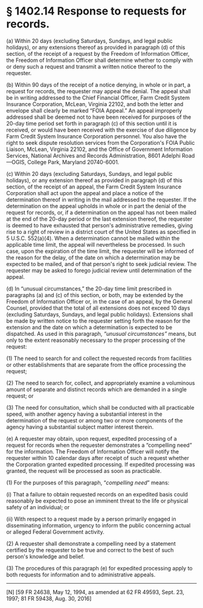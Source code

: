 # § 1402.14   Response to requests for records.

(a) Within 20 days (excluding Saturdays, Sundays, and legal public holidays), or any extensions thereof as provided in paragraph (d) of this section, of the receipt of a request by the Freedom of Information Officer, the Freedom of Information Officer shall determine whether to comply with or deny such a request and transmit a written notice thereof to the requester. 


(b) Within 90 days of the receipt of a notice denying, in whole or in part, a request for records, the requester may appeal the denial. The appeal shall be in writing addressed to the Chief Financial Officer, Farm Credit System Insurance Corporation, McLean, Virginia 22102, and both the letter and envelope shall clearly be marked “FOIA Appeal.” An appeal improperly addressed shall be deemed not to have been received for purposes of the 20-day time period set forth in paragraph (c) of this section until it is received, or would have been received with the exercise of due diligence by Farm Credit System Insurance Corporation personnel. You also have the right to seek dispute resolution services from the Corporation's FOIA Public Liaison, McLean, Virginia 22102, and the Office of Government Information Services, National Archives and Records Administration, 8601 Adelphi Road—OGIS, College Park, Maryland 20740-6001.


(c) Within 20 days (excluding Saturdays, Sundays, and legal public holidays), or any extension thereof as provided in paragraph (d) of this section, of the receipt of an appeal, the Farm Credit System Insurance Corporation shall act upon the appeal and place a notice of the determination thereof in writing in the mail addressed to the requester. If the determination on the appeal upholds in whole or in part the denial of the request for records, or, if a determination on the appeal has not been mailed at the end of the 20-day period or the last extension thereof, the requester is deemed to have exhausted that person's administrative remedies, giving rise to a right of review in a district court of the United States as specified in 5 U.S.C. 552(a)(4). When a determination cannot be mailed within the applicable time limit, the appeal will nevertheless be processed. In such case, upon the expiration of the time limit, the requester will be informed of the reason for the delay, of the date on which a determination may be expected to be mailed, and of that person's right to seek judicial review. The requester may be asked to forego judicial review until determination of the appeal. 


(d) In “unusual circumstances,” the 20-day time limit prescribed in paragraphs (a) and (c) of this section, or both, may be extended by the Freedom of Information Officer or, in the case of an appeal, by the General Counsel, provided that the total of all extensions does not exceed 10 days (excluding Saturdays, Sundays, and legal public holidays). Extensions shall be made by written notice to the requester setting forth the reason for the extension and the date on which a determination is expected to be dispatched. As used in this paragraph, *“unusual circumstances”* means, but only to the extent reasonably necessary to the proper processing of the request:


(1) The need to search for and collect the requested records from facilities or other establishments that are separate from the office processing the request;


(2) The need to search for, collect, and appropriately examine a voluminous amount of separate and distinct records which are demanded in a single request; or


(3) The need for consultation, which shall be conducted with all practicable speed, with another agency having a substantial interest in the determination of the request or among two or more components of the agency having a substantial subject matter interest therein.


(e) A requester may obtain, upon request, expedited processing of a request for records when the requester demonstrates a “compelling need” for the information. The Freedom of Information Officer will notify the requester within 10 calendar days after receipt of such a request whether the Corporation granted expedited processing. If expedited processing was granted, the request will be processed as soon as practicable.


(1) For the purposes of this paragraph, “*compelling need*” means:


(i) That a failure to obtain requested records on an expedited basis could reasonably be expected to pose an imminent threat to the life or physical safety of an individual; or


(ii) With respect to a request made by a person primarily engaged in disseminating information, urgency to inform the public concerning actual or alleged Federal Government activity.


(2) A requester shall demonstrate a compelling need by a statement certified by the requester to be true and correct to the best of such person's knowledge and belief.


(3) The procedures of this paragraph (e) for expedited processing apply to both requests for information and to administrative appeals.



---

[N] [59 FR 24638, May 12, 1994, as amended at 62 FR 49593, Sept. 23, 1997; 81 FR 59438, Aug. 30, 2016]




